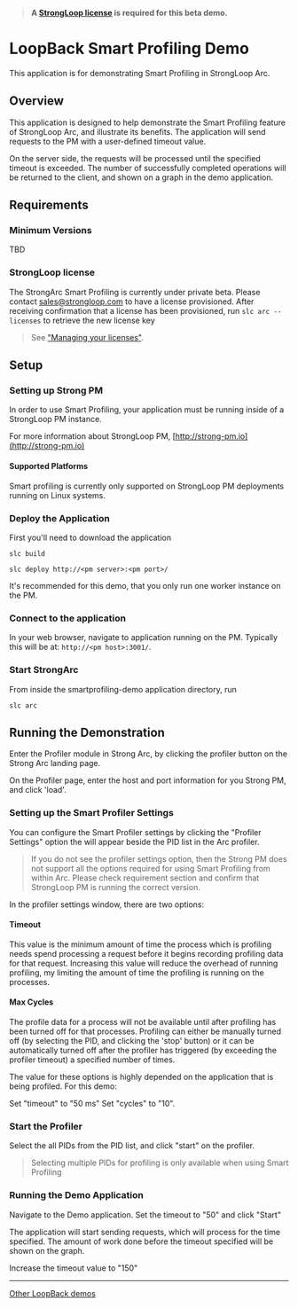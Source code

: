 >**A [StrongLoop license](#obtain-a-strongloop-license) is required for this
beta demo.**

# LoopBack Smart Profiling Demo

This application is for demonstrating Smart Profiling in StrongLoop Arc.

## Overview

This application is designed to help demonstrate the Smart Profiling feature of
StrongLoop Arc, and illustrate its benefits. The application will send requests
to the PM with a user-defined timeout value.

On the server side, the requests will be processed until the specified timeout
is exceeded. The number of successfully completed operations will be returned to
the client, and shown on a graph in the demo application.

## Requirements

### Minimum Versions

TBD

### StrongLoop license

The StrongArc Smart Profiling is currently under private beta. Please contact
sales@strongloop.com to have a license provisioned. After receiving confirmation
that a license has been provisioned, run `slc arc --licenses` to retrieve the new
license key

>See ["Managing your licenses"](http://docs.strongloop.com/display/SL/Managing+your+licenses).

## Setup

### Setting up Strong PM

In order to use Smart Profiling, your application must be running inside of a
StrongLoop PM instance.

For more information about StrongLoop PM, [http://strong-pm.io](http://strong-pm.io)

#### Supported Platforms

Smart profiling is currently only supported on StrongLoop PM deployments running
on Linux systems.

### Deploy the Application

First you'll need to download the application

```
slc build
```

```
slc deploy http://<pm server>:<pm port>/
```

It's recommended for this demo, that you only run one worker instance on the PM.

### Connect to the application

In your web browser, navigate to application running on the PM. Typically this
will be at: `http://<pm host>:3001/`.

### Start StrongArc

From inside the smartprofiling-demo application directory, run

```
slc arc
```

## Running the Demonstration

Enter the Profiler module in Strong Arc, by clicking the profiler button on the
Strong Arc landing page.

On the Profiler page, enter the host and port information for you Strong PM, and
click 'load'.

### Setting up the Smart Profiler Settings

You can configure the Smart Profiler settings by clicking the "Profiler Settings"
option the will appear beside the PID list in the Arc profiler.

> If you do not see the profiler settings option, then the Strong PM does not
> support all the options required for using Smart Profiling from within Arc.
> Please check requirement section and confirm that StrongLoop PM is running
> the correct version.

In the profiler settings window, there are two options:

#### Timeout

This value is the minimum amount of time the process which is profiling needs
spend processing a request before it begins recording profiling data for that
request. Increasing this value will reduce the overhead of running profiling,
my limiting the amount of time the profiling is running on the processes.

#### Max Cycles

The profile data for a process will not be available until after profiling has
been turned off for that processes. Profiling can either be manually turned off
(by selecting the PID, and clicking the 'stop' button) or it can be
automatically turned off after the profiler has triggered (by exceeding the
profiler timeout) a specified number of times.

The value for these options is highly depended on the application that is being
profiled. For this demo:

Set "timeout" to "50 ms"
Set "cycles" to "10".

### Start the Profiler

Select the all PIDs from the PID list, and click "start" on the profiler.

> Selecting multiple PIDs for profiling is only available when using Smart
> Profiling

### Running the Demo Application

Navigate to the Demo application. Set the timeout to "50" and click "Start"

The application will start sending requests, which will process for the time
specified. The amount of work done before the timeout specified will be shown
on the graph.

Increase the timeout value to "150"

---

[Other LoopBack demos](https://github.com/strongloop/loopback-demo)
